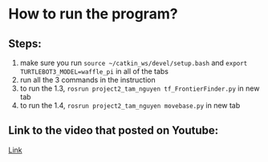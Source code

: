 # How to run the program?
## Steps:
1. make sure you run `source ~/catkin_ws/devel/setup.bash` and `export TURTLEBOT3_MODEL=waffle_pi` in all of the tabs
2. run all the 3 commands in the instruction
3. to run the 1.3, `rosrun project2_tam_nguyen tf_FrontierFinder.py` in new tab
4. to run the 1.4, `rosrun project2_tam_nguyen movebase.py` in new tab

## Link to the video that posted on Youtube:
[Link](https://youtu.be/dfMGw-2z5wY)
